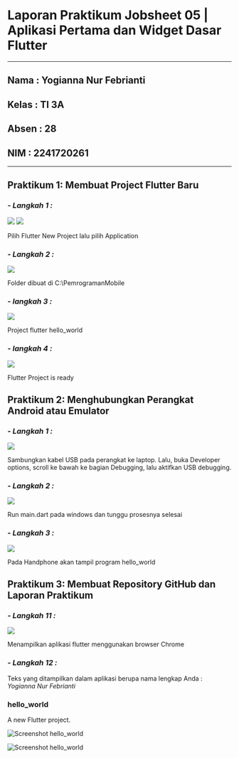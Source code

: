 # **Laporan Praktikum Jobsheet 05 | Aplikasi Pertama dan Widget Dasar Flutter**
---

## Nama  : Yogianna Nur Febrianti
## Kelas : TI 3A
## Absen : 28
## NIM   : 2241720261
---

## Praktikum 1: Membuat Project Flutter Baru

### *- Langkah 1 :*

<img src = img/prak1langkah1.png>

<img src = img/prak1langkah2.png>

Pilih Flutter New Project lalu pilih Application

### *- Langkah 2 :*

<img src = img/prak1langkah3.png>

Folder dibuat di C:\PemrogramanMobile

### *- langkah 3 :*

<img src = img/prak1langkah4.png>

Project flutter hello_world 

### *- langkah 4 :*

<img src = img/prak1langkah5.png>

Flutter Project is ready

## Praktikum 2: Menghubungkan Perangkat Android atau Emulator

### *- Langkah 1 :*

<img src = img/prak2langkah1.jpg>

Sambungkan kabel USB pada perangkat ke laptop. Lalu, buka Developer options, scroll ke bawah ke bagian Debugging, lalu aktifkan USB debugging.

### *- Langkah 2 :*

<img src = img/prak2langkah2.jpg>

Run main.dart pada windows dan tunggu prosesnya selesai

### *- Langkah 3 :*

<img src = img/prak2langkah3.png>

Pada Handphone akan tampil program hello_world

## Praktikum 3: Membuat Repository GitHub dan Laporan Praktikum

### *- Langkah 11 :*

<img src = img/prak3langkah1.png>

Menampilkan aplikasi flutter menggunakan browser Chrome

### *- Langkah 12 :*

Teks yang ditampilkan dalam aplikasi berupa nama lengkap Anda : *Yogianna Nur Febrianti*

### hello_world

A new Flutter project.

![Screenshot hello_world](img/01.png)

![Screenshot hello_world](img/prak3hasil.png)
